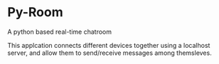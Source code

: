 # Py-Room
A python based real-time chatroom  

This applcation connects different devices together using a localhost server, and allow them to send/receive messages among themsleves.


